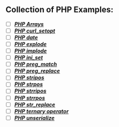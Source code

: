 ## Collection of PHP Examples:

- [ ] ***[PHP Arrays](PHPArrays.md)***
- [ ] ***[PHP curl_setopt](PHP_curl_setopt.md)***
- [ ] ***[PHP date](PHP_date.md)***
- [ ] ***[PHP explode](PHP_explode.md)***
- [ ] ***[PHP implode](PHP_implode.md)***
- [ ] ***[PHP ini_set](PHP_ini_set.md)***
- [ ] ***[PHP preg_match](PHP_preg_match.md)***
- [ ] ***[PHP preg_replace](PHP_str_replace.md)***
- [ ] ***[PHP stripos](PHP_stripos.md)***
- [ ] ***[PHP strpos](PHP_strrpos.md)***
- [ ] ***[PHP strripos](PHP_strripos.md)***
- [ ] ***[PHP strrpos](PHP_strrpos.md)***
- [ ] ***[PHP str_replace](PHP_str_replace.md)***
- [ ] ***[PHP ternary operator](PHP_ternary_operator.md)***
- [ ] ***[PHP unserialize](PHP_unserialize.md)***
